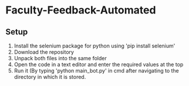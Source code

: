 # Faculty-Feedback-Automated

## Setup

1. Install the selenium package for python using 'pip install selenium'
2. Download the repository
3. Unpack both files into the same folder
4. Open the code in a text editor and enter the required values at the top
5. Run it (By typing 'python main_bot.py' in cmd after navigating to the directory in which it is stored.
